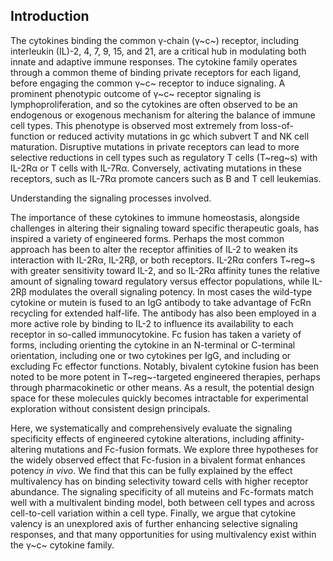 ## Introduction

The cytokines binding the common γ-chain (γ~c~) receptor, including interleukin (IL)-2, 4, 7, 9, 15, and 21, are a critical hub in modulating both innate and adaptive immune responses. The cytokine family operates through a common theme of binding private receptors for each ligand, before engaging the common γ~c~ receptor to induce signaling. A prominent phenotypic outcome of γ~c~ receptor signaling is lymphoproliferation, and so the cytokines are often observed to be an endogenous or exogenous mechanism for altering the balance of immune cell types. This phenotype is observed most extremely from loss-of-function or reduced activity mutations in gc which subvert T and NK cell maturation. Disruptive mutations in private receptors can lead to more selective reductions in cell types such as regulatory T cells (T~reg~s) with IL-2Rα or T cells with IL-7Rα. Conversely, activating mutations in these receptors, such as IL-7Rα promote cancers such as B and T cell leukemias.


Understanding the signaling processes involved.

The importance of these cytokines to immune homeostasis, alongside challenges in altering their signaling toward specific therapeutic goals, has inspired a variety of engineered forms. Perhaps the most common approach has been to alter the receptor affinities of IL-2 to weaken its interaction with IL-2Rα, IL-2Rβ, or both receptors. IL-2Rα confers T~reg~s with greater sensitivity toward IL-2, and so IL-2Rα affinity tunes the relative amount of signaling toward regulatory versus effector populations, while IL-2Rβ modulates the overall signaling potency. In most cases the wild-type cytokine or mutein is fused to an IgG antibody to take advantage of FcRn recycling for extended half-life. The antibody has also been employed in a more active role by binding to IL-2 to influence its availability to each receptor in so-called immunocytokine. Fc fusion has taken a variety of forms, including orienting the cytokine in an N-terminal or C-terminal orientation, including one or two cytokines per IgG, and including or excluding Fc effector functions. Notably, bivalent cytokine fusion has been noted to be more potent in T~reg~-targeted engineered therapies, perhaps through pharmacokinetic or other means. As a result, the potential design space for these molecules quickly becomes intractable for experimental exploration without consistent design principals.

Here, we systematically and comprehensively evaluate the signaling specificity effects of engineered cytokine alterations, including affinity-altering mutations and Fc-fusion formats. We explore three hypotheses for the widely observed effect that Fc-fusion in a bivalent format enhances potency _in vivo_. We find that this can be fully explained by the effect multivalency has on binding selectivity toward cells with higher receptor abundance. The signaling specificity of all muteins and Fc-formats match well with a multivalent binding model, both between cell types and across cell-to-cell variation within a cell type. Finally, we argue that cytokine valency is an unexplored axis of further enhancing selective signaling responses, and that many opportunities for using multivalency exist within the γ~c~ cytokine family.
